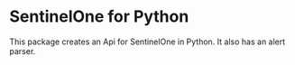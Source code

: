 # SentinelOne for Python

This package creates an Api for SentinelOne in Python. It also has an alert parser.
